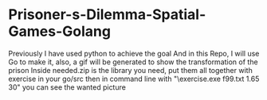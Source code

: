 # Prisoner-s-Dilemma-Spatial-Games-Golang
Previously I have used python to achieve the goal
And in this Repo, I will use Go to make it, also, a gif will be generated to show the transformation of the prison 
Inside needed.zip is the library you need, put them all together with exercise in your go/src 
then in command line with "\exercise.exe f99.txt 1.65 30" you can see the wanted picture
